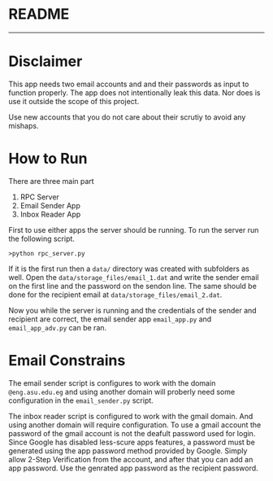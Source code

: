 # README
---

# Disclaimer
This app needs two email accounts and and their passwords as input to function properly. The app does not intentionally leak this data. Nor does is use it outside the scope of this project.

Use new accounts that you do not care about their scrutiy to avoid any mishaps.


# How to Run
There are three main part
1. RPC Server
2. Email Sender App
3. Inbox Reader App

First to use either apps the server should be running. To run the server run the following script.
```
>python rpc_server.py
```

If it is the first run then a ```data/``` directory was created with subfolders as well. Open the ```data/storage_files/email_1.dat``` and write the sender email on the first line and the password on the sendon line.
The same should be done for the recipient email at ```data/storage_files/email_2.dat```.

Now you while the server is running and the credentials of the sender and recipient are correct, the email sender app ```email_app.py``` and ```email_app_adv.py``` can be ran.

# Email Constrains
The email sender script is configures to work with the domain ```@eng.asu.edu.eg``` and using another domain will proberly need some configuration in the ```email_sender.py``` script.

The inbox reader script is configured to work with the gmail domain. And using another domain will require configuration. To use a gmail account the password of the gmail account is not the deafult password used for login. Since Google has disabled less-scure apps features, a password must be generated using the app password method provided by Google. Simply allow 2-Step Verification from the account, and after that you can add an app password. Use the genrated app password as the recipient password.